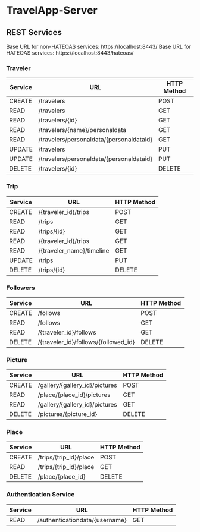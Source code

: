 # TravelApp-Server

REST Services
-----------

Base URL for non-HATEOAS services: https://localhost:8443/
Base URL for HATEOAS services: https://localhost:8443/hateoas/

    
### Traveler  
  
 Service | URL | HTTP Method 
 ------- | --- | -----------
 CREATE  | /travelers  | POST 
 READ  | /travelers  | GET  
 READ  | /travelers/{id}  | GET 
 READ  | /travelers/{name}/personaldata  | GET
 READ  | /travelers/personaldata/{personaldataid} | GET
 UPDATE  | /travelers  | PUT 
 UPDATE  | /travelers/personaldata/{personaldataid} | PUT
 DELETE  | /travelers/{id}  | DELETE 
    
### Trip  
  
 Service | URL | HTTP Method 
 ------- | --- | -----------
 CREATE  | /{traveler_id}/trips  | POST  
 READ  | /trips  | GET |
 READ  | /trips/{id}  | GET |
 READ  | /{traveler_id}/trips  | GET |  
 READ  | /{traveler_name}/timeline  | GET |  
 UPDATE  | /trips  | PUT |
 DELETE  | /trips/{id}  | DELETE |
    
### Followers

 Service | URL | HTTP Method 
 ------- | --- | -----------
 CREATE  | /follows  | POST 
 READ  | /follows  | GET 
 READ  | /{traveler_id}/follows  | GET  
 DELETE  | /{traveler_id}/follows/{followed_id}  | DELETE 
 
### Picture
 
  Service | URL | HTTP Method 
  ------- | --- | -----------
  CREATE  | /gallery/{gallery_id}/pictures  | POST 
  READ  | /place/{place_id}/pictures  | GET 
  READ  | /gallery/{gallery_id}/pictures  | GET 
  DELETE  | /pictures/{picture_id}  | DELETE 
  
### Place
 
  Service | URL | HTTP Method 
  ------- | --- | -----------
  CREATE  | /trips/{trip_id}/place  | POST 
  READ  | /trips/{trip_id}/place  | GET 
  DELETE  | /place/{place_id}  | DELETE 
  
### Authentication Service
 
  Service | URL | HTTP Method 
  ------- | --- | -----------
  READ  | /authenticationdata/{username}  | GET 
  
  
  